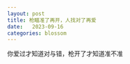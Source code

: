 ```yaml
---
layout: post
title: 枪瞄准了再开，人找对了再爱
date:   2023-09-16
categories: blossom
---
```


你爱过才知道对与错，枪开了才知道准不准